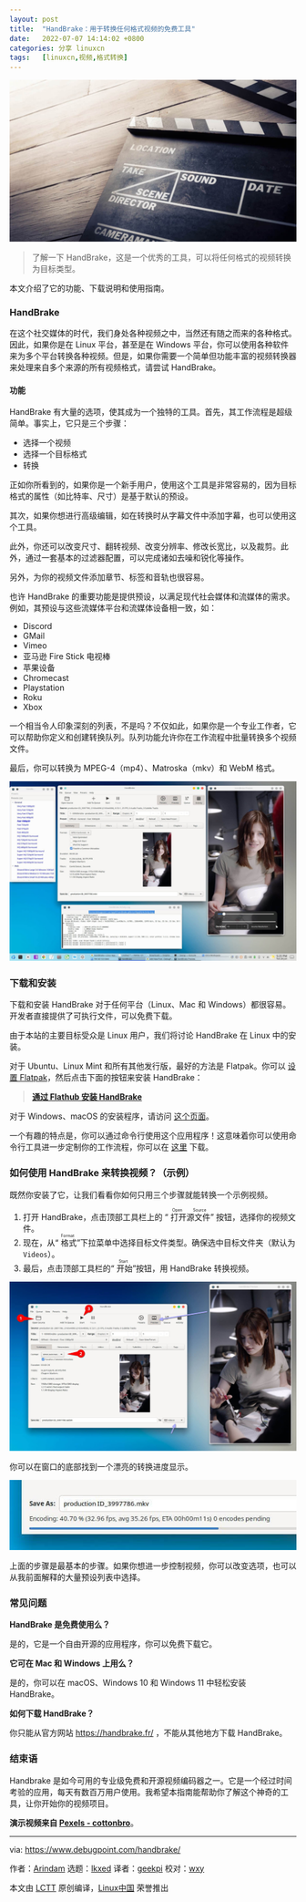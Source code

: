 ```yaml
---
layout: post
title:	"HandBrake：用于转换任何格式视频的免费工具"
date:	2022-07-07 14:14:02 +0800 
categories:	分享 linuxcn 
tags:	[linuxcn,视频,格式转换]
---
```



![](/Asserts/Images/album/202207/07/141355dt7b8znyhfmltmsh.jpg)



> 
> 了解一下 HandBrake，这是一个优秀的工具，可以将任何格式的视频转换为目标类型。
> 
> 
> 


本文介绍了它的功能、下载说明和使用指南。


### HandBrake


在这个社交媒体的时代，我们身处各种视频之中，当然还有随之而来的各种格式。因此，如果你是在 Linux 平台，甚至是在 Windows 平台，你可以使用各种软件来为多个平台转换各种视频。但是，如果你需要一个简单但功能丰富的视频转换器来处理来自多个来源的所有视频格式，请尝试 HandBrake。


#### 功能


HandBrake 有大量的选项，使其成为一个独特的工具。首先，其工作流程是超级简单。事实上，它只是三个步骤：


* 选择一个视频
* 选择一个目标格式
* 转换


正如你所看到的，如果你是一个新手用户，使用这个工具是非常容易的，因为目标格式的属性（如比特率、尺寸）是基于默认的预设。


其次，如果你想进行高级编辑，如在转换时从字幕文件中添加字幕，也可以使用这个工具。


此外，你还可以改变尺寸、翻转视频、改变分辨率、修改长宽比，以及裁剪。此外，通过一套基本的过滤器配置，可以完成诸如去噪和锐化等操作。


另外，为你的视频文件添加章节、标签和音轨也很容易。


也许 HandBrake 的重要功能是提供预设，以满足现代社会媒体和流媒体的需求。例如，其预设与这些流媒体平台和流媒体设备相一致，如：


* Discord
* GMail
* Vimeo
* 亚马逊 Fire Stick 电视棒
* 苹果设备
* Chromecast
* Playstation
* Roku
* Xbox


一个相当令人印象深刻的列表，不是吗？不仅如此，如果你是一个专业工作者，它可以帮助你定义和创建转换队列。队列功能允许你在工作流程中批量转换多个视频文件。


最后，你可以转换为 MPEG-4（mp4）、Matroska（mkv）和 WebM 格式。


![HandBrake with various features](/Asserts/Images/album/202207/07/141403dn7h3a3zictxwrhw.jpg)


### 下载和安装


下载和安装 HandBrake 对于任何平台（Linux、Mac 和 Windows）都很容易。开发者直接提供了可执行文件，可以免费下载。


由于本站的主要目标受众是 Linux 用户，我们将讨论 HandBrake 在 Linux 中的安装。


对于 Ubuntu、Linux Mint 和所有其他发行版，最好的方法是 Flatpak。你可以 [设置 Flatpak](https://www.debugpoint.com/how-to-install-flatpak-apps-ubuntu-linux/)，然后点击下面的按钮来安装 HandBrake：



> 
> **[通过 Flathub 安装 HandBrake](https://dl.flathub.org/repo/appstream/fr.handbrake.ghb.flatpakref)**
> 
> 
> 


对于 Windows、macOS 的安装程序，请访问 [这个页面](https://handbrake.fr/downloads.php)。


一个有趣的特点是，你可以通过命令行使用这个应用程序！这意味着你可以使用命令行工具进一步定制你的工作流程，你可以在 [这里](https://handbrake.fr/downloads2.php) 下载。


### 如何使用 HandBrake 来转换视频？（示例）


既然你安装了它，让我们看看你如何只用三个步骤就能转换一个示例视频。


1. 打开 HandBrake，点击顶部工具栏上的 “<ruby> 打开源文件 <rt>  Open Source </rt></ruby>” 按钮，选择你的视频文件。
2. 现在，从“<ruby> 格式 <rt>  Format </rt></ruby>”下拉菜单中选择目标文件类型。确保选中目标文件夹（默认为 `Videos`）。
3. 最后，点击顶部工具栏的“<ruby> 开始 <rt>  Start </rt></ruby>”按钮，用 HandBrake 转换视频。


![HandBrake Video Conversion in three simple steps](/Asserts/Images/album/202207/07/141404wldzl2arp721f7za.jpg)


你可以在窗口的底部找到一个漂亮的转换进度显示。


![Encoding status](/Asserts/Images/album/202207/07/141405enfkfk55nvvof878.jpg)


上面的步骤是最基本的步骤。如果你想进一步控制视频，你可以改变选项，也可以从我前面解释的大量预设列表中选择。


### 常见问题


**HandBrake 是免费使用么？**


是的，它是一个自由开源的应用程序，你可以免费下载它。


**它可在 Mac 和 Windows 上用么？**


是的，你可以在 macOS、Windows 10 和 Windows 11 中轻松安装 HandBrake。


**如何下载 HandBrake？**


你只能从官方网站 <https://handbrake.fr/> ，不能从其他地方下载 HandBrake。


### 结束语


Handbrake 是如今可用的专业级免费和开源视频编码器之一。它是一个经过时间考验的应用，每天有数百万用户使用。我希望本指南能帮助你了解这个神奇的工具，让你开始你的视频项目。


**演示视频来自 [Pexels - cottonbro](https://www.pexels.com/video/hands-hand-table-colorful-3997786/)**。




---


via: <https://www.debugpoint.com/handbrake/>


作者：[Arindam](https://www.debugpoint.com/author/admin1/) 选题：[lkxed](https://github.com/lkxed) 译者：[geekpi](https://github.com/geekpi) 校对：[wxy](https://github.com/wxy)


本文由 [LCTT](https://github.com/LCTT/TranslateProject) 原创编译，[Linux中国](https://linux.cn/) 荣誉推出
